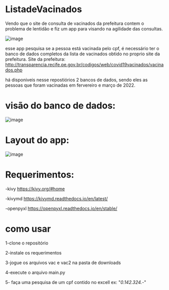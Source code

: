 # ListadeVacinados
Vendo que o site de consulta de vacinados da prefeitura contem o problema de lentidão e fiz um app para visando na agilidade das consultas.


![image](https://user-images.githubusercontent.com/68041537/161059656-3fa98123-cb99-4e0f-a740-2b8ea67332ba.png)


esse app pesquisa se a pessoa está vacinada pelo cpf, é necessário ter o banco de dados completos da lista de vacinados obtido no proprio site da prefeitura.
Site da prefeitura: http://transparencia.recife.pe.gov.br/codigos/web/covid19vacinados/vacinados.php

há disponiveis nesse repostiórios 2 bancos de dados, sendo eles as pessoas que foram vacinadas em fervereiro e março de 2022.

# visão do banco de dados:
![image](https://user-images.githubusercontent.com/68041537/161060694-62166c23-dab2-4bc0-8f27-c9da8ce237cd.png)




# Layout do app:
![image](https://user-images.githubusercontent.com/68041537/161060751-8d838f03-ea0b-424a-a17f-9666fa7f4dec.png)


# Requerimentos:
-kivy https://kivy.org/#home

-kivymd https://kivymd.readthedocs.io/en/latest/

-openpyxl https://openpyxl.readthedocs.io/en/stable/

# como usar
1-clone o repositório

2-instale os requerimentos

3-jogue os arquivos vac e vac2 na pasta de downloads

4-execute o arquivo main.py

5- faça uma pesquisa de um cpf contido no excell ex: "*0.142.324.-*"
